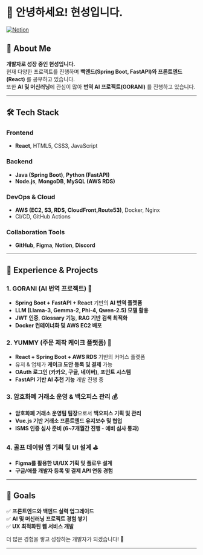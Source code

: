 # 👋 안녕하세요! 현성입니다.

[![Notion](https://img.shields.io/badge/Notion-000000?style=for-the-badge&logo=notion&logoColor=white)](https://butternut-option-ad9.notion.site/Dev-5e7fd45590ea495f8826d24099ecc206)

## 🚀 About Me
**개발자로 성장 중인 현성입니다.**  
현재 다양한 프로젝트를 진행하며 **백엔드(Spring Boot, FastAPI)와 프론트엔드(React)** 를 공부하고 있습니다.  
또한 **AI 및 머신러닝**에 관심이 많아 **번역 AI 프로젝트(GORANI)** 를 진행하고 있습니다.  

---

## 🛠 Tech Stack
### **Frontend**
- **React**, HTML5, CSS3, JavaScript

### **Backend**
- **Java (Spring Boot)**, **Python (FastAPI)**
- **Node.js**, **MongoDB**, **MySQL (AWS RDS)**

### **DevOps & Cloud**
- **AWS (EC2, S3, RDS, CloudFront,Route53)**, Docker, Nginx
- CI/CD, GitHub Actions

### **Collaboration Tools**
- **GitHub**, **Figma**, **Notion**, **Discord**

---

## 📌 Experience & Projects
### **1. GORANI (AI 번역 프로젝트)** 🦙
- **Spring Boot + FastAPI + React** 기반의 **AI 번역 플랫폼**
- **LLM (Llama-3, Gemma-2, Phi-4, Qwen-2.5) 모델 활용**
- **JWT 인증**, **Glossary 기능**, **RAG 기반 검색 최적화**
- **Docker 컨테이너화 및 AWS EC2 배포**

### **2. YUMMY (주문 제작 케이크 플랫폼)** 🎂
- **React + Spring Boot + AWS RDS** 기반의 커머스 플랫폼
- 유저 & 업체가 **케이크 도안 등록 및 결제** 가능
- **OAuth 로그인 (카카오, 구글, 네이버)**, **포인트 시스템**
- **FastAPI 기반 AI 추천 기능** 개발 진행 중

### **3. 암호화폐 거래소 운영 & 백오피스 관리** 💰
- **암호화폐 거래소 운영팀 팀장**으로서 **백오피스 기획 및 관리**
- **Vue.js 기반 거래소 프론트엔드 유지보수 및 협업**
- **ISMS 인증 심사 준비 (6~7개월간 진행 - 예비 심사 통과)**

### **4. 골프 데이팅 앱 기획 및 UI 설계** ⛳
- **Figma를 활용한 UI/UX 기획 및 플로우 설계**
- **구글/애플 개발자 등록 및 결제 API 연동 경험**

---

## 🎯 Goals
✅ **프론트엔드와 백엔드 실력 업그레이드**  
✅ **AI 및 머신러닝 프로젝트 경험 쌓기**  
✅ **UX 최적화된 웹 서비스 개발**  

더 많은 경험을 쌓고 성장하는 개발자가 되겠습니다! 🚀  

---

